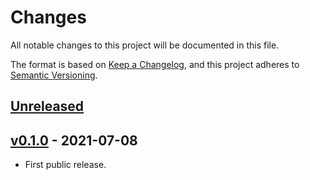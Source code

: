 # Changes

All notable changes to this project will be documented in this file.

The format is based on [Keep a
Changelog](https://keepachangelog.com/en/1.0.0/), and this project
adheres to [Semantic Versioning](https://semver.org/spec/v2.0.0.html).

## [Unreleased]

## [v0.1.0] - 2021-07-08

- First public release.

[unreleased]: https://github.com/guendto/jinqr/compare/v0.1.0..HEAD
[v0.1.0]: https://github.com/guendto/jinqr/releases/tag/v0.1.0
